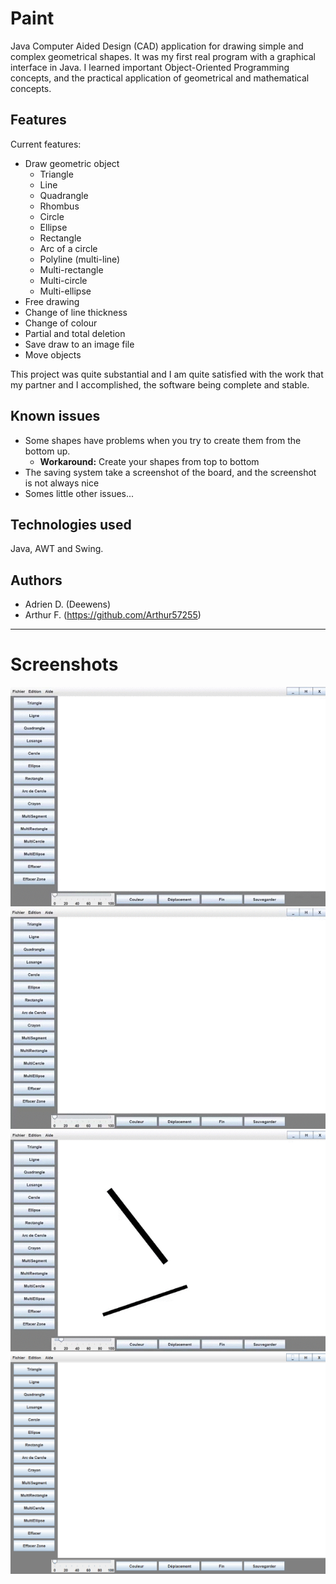 # Paint

Java Computer Aided Design (CAD) application for drawing simple and complex geometrical shapes.
It was my first real program with a graphical interface in Java. I learned important Object-Oriented Programming concepts, and the practical application of geometrical and mathematical concepts.

## Features

Current features:

* Draw geometric object
    * Triangle
    * Line
    * Quadrangle
    * Rhombus
    * Circle
    * Ellipse
    * Rectangle
    * Arc of a circle
    * Polyline (multi-line)
    * Multi-rectangle
    * Multi-circle
    * Multi-ellipse
* Free drawing
* Change of line thickness
* Change of colour
* Partial and total deletion
* Save draw to an image file
* Move objects

This project was quite substantial and I am quite satisfied with the work that my partner and I accomplished, the software being complete and stable.

## Known issues

* Some shapes have problems when you try to create them from the bottom up.
    - **Workaround:** Create your shapes from top to bottom
* The saving system take a screenshot of the board, and the screenshot is not always nice 
* Somes little other issues...

## Technologies used

Java, AWT and Swing.

## Authors

* Adrien D. (Deewens)
* Arthur F. (https://github.com/Arthur57255)

---

# Screenshots

![first](./img/dao_1.gif)
![second](./img/dao_2.gif)
![third](./img/dao_3.gif)
![last](./img/dao_white.png)
